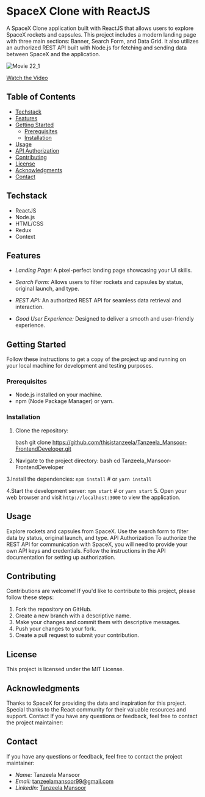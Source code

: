# SpaceX Clone with ReactJS

A SpaceX Clone application built with ReactJS that allows users to explore SpaceX rockets and capsules. This project includes a modern landing page with three main sections: Banner, Search Form, and Data Grid. It also utilizes an authorized REST API built with Node.js for fetching and sending data between SpaceX and the application.

![Movie 22_1](https://github.com/thisistanzeela/Tanzeela_Mansoor-FrontendDeveloper/assets/86124816/dd552192-3aa8-41a1-8bc5-b2c7e7033ac4)

[Watch the Video](https://drive.google.com/file/d/1P4Ef0B1TTuoJQfXsry5OpKcJ_emSiOt_/view)

## Table of Contents
- [Techstack](#techstack)
- [Features](#features)
- [Getting Started](#getting-started)
  - [Prerequisites](#prerequisites)
  - [Installation](#installation)
- [Usage](#usage)
- [API Authorization](#api-authorization)
- [Contributing](#contributing)
- [License](#license)
- [Acknowledgments](#acknowledgments)
- [Contact](#contact)

## Techstack

- ReactJS
- Node.js
- HTML/CSS
- Redux
- Context

## Features

- *Landing Page:* A pixel-perfect landing page showcasing your UI skills.

- *Search Form:* Allows users to filter rockets and capsules by status, original launch, and type.

- *REST API:* An authorized REST API for seamless data retrieval and interaction.

- *Good User Experience:* Designed to deliver a smooth and user-friendly experience.

## Getting Started

Follow these instructions to get a copy of the project up and running on your local machine for development and testing purposes.

### Prerequisites

- Node.js installed on your machine.
- npm (Node Package Manager) or yarn.

### Installation

1. Clone the repository:

   bash
   git clone https://github.com/thisistanzeela/Tanzeela_Mansoor-FrontendDeveloper.git
   
2. Navigate to the project directory:
   bash
   cd Tanzeela_Mansoor-FrontendDeveloper
   
3.Install the dependencies:
    `npm install`
    # or
    `yarn install`

4.Start the development server:
    `npm start`
    # or
    `yarn start`
5. Open your web browser and visit `http://localhost:3000` to view the application.

## Usage
Explore rockets and capsules from SpaceX.
Use the search form to filter data by status, original launch, and type.
API Authorization
To authorize the REST API for communication with SpaceX, you will need to provide your own API keys and credentials. Follow the instructions in the API documentation for setting up authorization.

## Contributing
Contributions are welcome! If you'd like to contribute to this project, please follow these steps:

1. Fork the repository on GitHub.
2. Create a new branch with a descriptive name.
3. Make your changes and commit them with descriptive messages.
4. Push your changes to your fork.
5. Create a pull request to submit your contribution.

## License
This project is licensed under the MIT License.

## Acknowledgments
Thanks to SpaceX for providing the data and inspiration for this project.
Special thanks to the React community for their valuable resources and support.
Contact
If you have any questions or feedback, feel free to contact the project maintainer:

## Contact

If you have any questions or feedback, feel free to contact the project maintainer:

- *Name:* Tanzeela Mansoor
- *Email:* tanzeelamansoor99@gmail.com
- *LinkedIn:* [Tanzeela Mansoor](https://www.linkedin.com/in/thisistanzeela/)
